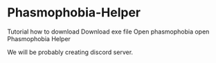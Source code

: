 # Phasmophobia-Helper


Tutorial how to download
Download exe file
Open phasmophobia
open Phasmophobia Helper

We will be probably creating discord server.
